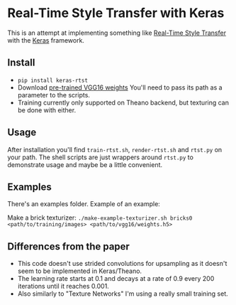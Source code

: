 Real-Time Style Transfer with Keras
===================================
This is an attempt at implementing something like [Real-Time Style Transfer](http://arxiv.org/pdf/1603.08155v1.pdf)
with the [Keras](http://keras.io/) framework.

Install
-------
 * `pip install keras-rtst`
 * Download [pre-trained VGG16 weights](https://github.com/awentzonline/keras-vgg-buddy/releases/download/0.0.1/vgg16_weights.h5) You'll need to pass its path as a parameter to the scripts.
 * Training currently only supported on Theano backend, but texturing can be done
 with either.

Usage
-----
After installation you'll find `train-rtst.sh`, `render-rtst.sh` and `rtst.py` on your path.
The shell scripts are just wrappers around `rtst.py` to demonstrate usage and maybe be a little convenient.

Examples
--------
There's an examples folder. Example of an example:

Make a brick texturizer: `./make-example-texturizer.sh bricks0 <path/to/training/images> <path/to/vgg16/weights.h5>`

Differences from the paper
--------------------------
 * This code doesn't use strided convolutions for upsampling as it doesn't seem to be implemented in Keras/Theano.
 * The learning rate starts at 0.1 and decays at a rate of 0.9 every 200 iterations until it reaches 0.001.
 * Also similarly to "Texture Networks" I'm using a really small training set.
